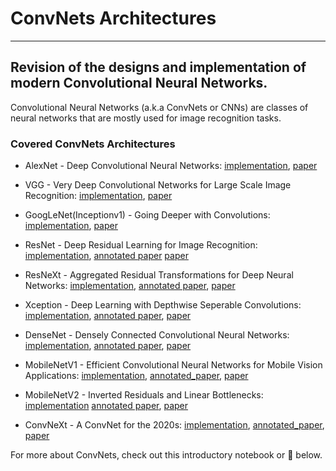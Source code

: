 # ConvNets Architectures
------

Revision of the designs and implementation of modern Convolutional Neural Networks.
------

Convolutional Neural Networks (a.k.a ConvNets or CNNs) are classes of neural networks that are mostly used for image recognition tasks. 


### Covered ConvNets Architectures

* AlexNet - Deep Convolutional Neural Networks: [implementation](convnets/1-alexnet.ipynb), [paper](https://proceedings.neurips.cc/paper/2012/file/c399862d3b9d6b76c8436e924a68c45b-Paper.pdf)
  
* VGG - Very Deep Convolutional Networks for Large Scale Image Recognition: [implementation](convnets/2-vgg.ipynb), [paper](https://arxiv.org/pdf/1409.1556.pdf)
  
* GoogLeNet(Inceptionv1) - Going Deeper with Convolutions: [implementation](convnets/3-googlenet.ipynb), [paper](https://arxiv.org/abs/1409.4842)

* ResNet - Deep Residual Learning for Image Recognition: [implementation](convnets/4-resnet.ipynb), [annotated paper](annotated_papers/resnet.pdf) [paper](https://arxiv.org/abs/1512.03385)

* ResNeXt - Aggregated Residual Transformations for Deep Neural Networks: [implementation](convnets/6-resnext.ipynb), [annotated paper](annotated_papers/resnext.pdf), [paper](https://arxiv.org/abs/1611.05431v2)

* Xception - Deep Learning with Depthwise Seperable Convolutions: [implementation](convnets/7-xception.ipynb), [annotated paper](annotated_papers/xception.pdf), [paper](https://arxiv.org/abs/1610.02357)


* DenseNet - Densely Connected Convolutional Neural Networks: [implementation](convnets/5-densenet.ipynb), [annotated paper](annotated_papers/densenet.pdf), [paper](https://arxiv.org/abs/1608.06993v5)

* MobileNetV1 - Efficient Convolutional Neural Networks for Mobile Vision Applications: [implementation](convnets/8_mobilenet.ipynb), [annotated_paper](annotated_papers/mobilenet.pdf), [paper](https://arxiv.org/abs/1704.04861v1)

* MobileNetV2 - Inverted Residuals and Linear Bottlenecks: [implementation](convnets/9-mobilenetv2.ipynb) [annotated paper](annotated_papers/mobilenetv2.pdf), [paper](https://arxiv.org/abs/1801.04381)

* ConvNeXt - A ConvNet for the 2020s: [implementation](convnets/10-convnext.ipynb), [annotated_paper](annotated_papers/convnexts.pdf), [paper](https://arxiv.org/abs/2201.03545)

For more about ConvNets, check out this introductory notebook or 🔽 below. 



